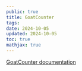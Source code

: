 ```yaml
---
public: true
title: GoatCounter
tags:
date: 2024-10-05
updated: 2024-10-05
toc: true
mathjax: true
---
```


[GoatCounter documentation](https://xiang578.goatcounter.com/help/export)
